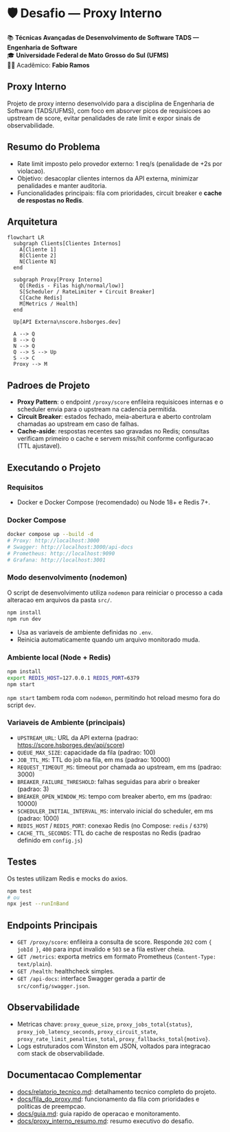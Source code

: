 ﻿# 🛡️ Desafio — Proxy Interno

📚 **Técnicas Avançadas de Desenvolvimento de Software TADS — Engenharia de Software**  
🎓 **Universidade Federal de Mato Grosso do Sul (UFMS)**  
👨‍🎓 Acadêmico: **Fabio Ramos**

## Proxy Interno

Projeto de proxy interno desenvolvido para a disciplina de Engenharia de Software (TADS/UFMS), com foco em absorver picos de requisicoes ao upstream de score, evitar penalidades de rate limit e expor sinais de observabilidade.

## Resumo do Problema
- Rate limit imposto pelo provedor externo: 1 req/s (penalidade de +2s por violacao).
- Objetivo: desacoplar clientes internos da API externa, minimizar penalidades e manter auditoria.
- Funcionalidades principais: fila com prioridades, circuit breaker e **cache de respostas no Redis**.

## Arquitetura
```mermaid
flowchart LR
  subgraph Clients[Clientes Internos]
    A[Cliente 1]
    B[Cliente 2]
    N[Cliente N]
  end

  subgraph Proxy[Proxy Interno]
    Q[(Redis - Filas high/normal/low)]
    S[Scheduler / RateLimiter + Circuit Breaker]
    C[Cache Redis]
    M[Metrics / Health]
  end

  Up[API Externa\nscore.hsborges.dev]

  A --> Q
  B --> Q
  N --> Q
  Q --> S --> Up
  S --> C
  Proxy --> M
```

## Padroes de Projeto
- **Proxy Pattern**: o endpoint `/proxy/score` enfileira requisicoes internas e o scheduler envia para o upstream na cadencia permitida.
- **Circuit Breaker**: estados fechado, meia-abertura e aberto controlam chamadas ao upstream em caso de falhas.
- **Cache-aside**: respostas recentes sao gravadas no Redis; consultas verificam primeiro o cache e servem miss/hit conforme configuracao (TTL ajustavel).

## Executando o Projeto
### Requisitos
- Docker e Docker Compose (recomendado) ou Node 18+ e Redis 7+.

### Docker Compose
```bash
docker compose up --build -d
# Proxy: http://localhost:3000
# Swagger: http://localhost:3000/api-docs
# Prometheus: http://localhost:9090
# Grafana: http://localhost:3001
```

### Modo desenvolvimento (nodemon)
O script de desenvolvimento utiliza `nodemon` para reiniciar o processo a cada alteracao em arquivos da pasta `src/`.
```bash
npm install
npm run dev
```
- Usa as variaveis de ambiente definidas no `.env`.
- Reinicia automaticamente quando um arquivo monitorado muda.

### Ambiente local (Node + Redis)
```bash
npm install
export REDIS_HOST=127.0.0.1 REDIS_PORT=6379
npm start
```
`npm start` tambem roda com `nodemon`, permitindo hot reload mesmo fora do script `dev`.

### Variaveis de Ambiente (principais)
- `UPSTREAM_URL`: URL da API externa (padrao: https://score.hsborges.dev/api/score)
- `QUEUE_MAX_SIZE`: capacidade da fila (padrao: 100)
- `JOB_TTL_MS`: TTL do job na fila, em ms (padrao: 10000)
- `REQUEST_TIMEOUT_MS`: timeout por chamada ao upstream, em ms (padrao: 3000)
- `BREAKER_FAILURE_THRESHOLD`: falhas seguidas para abrir o breaker (padrao: 3)
- `BREAKER_OPEN_WINDOW_MS`: tempo com breaker aberto, em ms (padrao: 10000)
- `SCHEDULER_INITIAL_INTERVAL_MS`: intervalo inicial do scheduler, em ms (padrao: 1000)
- `REDIS_HOST` / `REDIS_PORT`: conexao Redis (no Compose: `redis` / `6379`)
- `CACHE_TTL_SECONDS`: TTL do cache de respostas no Redis (padrao definido em `config.js`)

## Testes
Os testes utilizam Redis e mocks do axios.
```bash
npm test
# ou
npx jest --runInBand
```

## Endpoints Principais
- `GET /proxy/score`: enfileira a consulta de score. Responde `202` com `{ jobId }`, `400` para input invalido e `503` se a fila estiver cheia.
- `GET /metrics`: exporta metrics em formato Prometheus (`Content-Type: text/plain`).
- `GET /health`: healthcheck simples.
- `GET /api-docs`: interface Swagger gerada a partir de `src/config/swagger.json`.

## Observabilidade
- Metricas chave: `proxy_queue_size`, `proxy_jobs_total{status}`, `proxy_job_latency_seconds`, `proxy_circuit_state`, `proxy_rate_limit_penalties_total`, `proxy_fallbacks_total{motivo}`.
- Logs estruturados com Winston em JSON, voltados para integracao com stack de observabilidade.
## Documentacao Complementar

- [docs/relatorio_tecnico.md](docs/relatorio_tecnico.md): detalhamento tecnico completo do projeto.
- [docs/fila_do_proxy.md](docs/fila_do_proxy.md): funcionamento da fila com prioridades e politicas de preempcao.
- [docs/guia.md](docs/guia.md): guia rapido de operacao e monitoramento.
- [docs/proxy_interno_resumo.md](docs/proxy_interno_resumo.md): resumo executivo do desafio.

